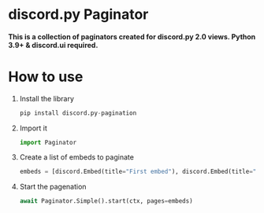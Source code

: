 # discord.py Paginator
#### This is a collection of paginators created for discord.py 2.0 views. Python 3.9+ & discord.ui required.
#

# How to use
1) Install the library
    ```py
    pip install discord.py-pagination
    ```
2) Import it
    ```py
    import Paginator
    ```
3) Create a list of embeds to paginate
    ```py
    embeds = [discord.Embed(title="First embed"), discord.Embed(title="Second embed")]
    ````
4) Start the pagenation
    ```py
    await Paginator.Simple().start(ctx, pages=embeds)
    ```
